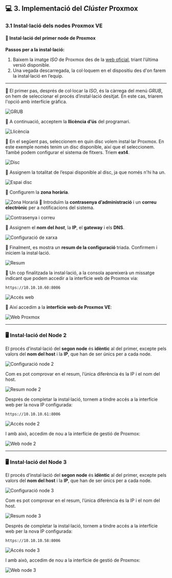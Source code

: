 ## 💻 3.  Implementació del *Clúster* Proxmox

### 3.1  Instal·lació dels nodes Proxmox VE

#### 🧱 Instal·lació del primer node de Proxmox

**Passos per a la instal·lació:**

1. Baixem la imatge *ISO* de Proxmox des de la [web oficial](https://proxmox.com/en/downloads), triant l’última versió disponible.
2. Una vegada descarregada, la col·loquem en el dispositiu des d'on farem la instal·lació en l’equip.

---

🔸 El primer pas, després de col·locar la *ISO*, és la càrrega del menú *GRUB*, on hem de seleccionar el procés d’instal·lació desitjat. En este cas, triarem l'opció amb interfície gràfica.

![GRUB](../../../img/image.png)

🔸 A continuació, acceptem la **llicència d’ús** del programari.

![Llicència](../../../img/image-1.png)

🔸 En el següent pas, seleccionem en quin disc volem instal·lar Proxmox. En este exemple només tenim un disc disponible, així que el seleccionem. També podem configurar el sistema de fitxers. Triem **ext4**.

![Disc](../../../img/image-2.png)

🔸 Assignem la totalitat de l’espai disponible al disc, ja que només n'hi ha un.

![Espai disc](../../../img/image-3.png)

🔸 Configurem la **zona horària**.

![Zona Horariá](../../../img/image-4.png)
🔸 Introduïm la **contrasenya d’administració** i un **correu electrònic** per a notificacions del sistema.

![Contrasenya i correu](../../../img/image-5.png)

🔸 Assignem el **nom del *host***, la **IP**, el **gateway** i els **DNS**.

![Configuració de xarxa](../../../img/image-6.png)

🔸 Finalment, es mostra un **resum de la configuració** triada. Confirmem i iniciem la instal·lació.

![Resum](../../../img/image-7.png)

🔸 Un cop finalitzada la instal·lació, a la consola apareixerà un missatge indicant que podem accedir a la interfície web de Proxmox via:

```
https://10.10.10.60:8006
```

![Accés web](../../../img/image-10.png)

🔸 Així accedim a la **interfície web de Proxmox VE**:

![Web Proxmox](../../../img/image-11.png)

---

### 🖥️ Instal·lació del Node 2

El procés d’instal·lació del **segon node** és **idèntic** al del primer, excepte pels valors del **nom del host** i la **IP**, que han de ser únics per a cada node.

![Configuració node 2](../../../img/image-8.png)

Com es pot comprovar en el resum, l’única diferència és la IP i el nom del host.

![Resum node 2](../../../img/image-9.png)

Després de completar la instal·lació, tornem a tindre accés a la interfície web per la nova IP configurada:

```
https://10.10.10.61:8006
```

![Accés node 2](../../../img/image-12.png)

I amb això, accedim de nou a la interfície de gestió de Proxmox:

![Web node 2](../../../img/image-13.png)

---

### 🖥️ Instal·lació del Node 3

El procés d’instal·lació del **segon node** és **idèntic** al del primer, excepte pels valors del **nom del host** i la **IP**, que han de ser únics per a cada node.

![Configuració node 3](../../../img/image-29.png)

Com es pot comprovar en el resum, l’única diferència és la IP i el nom del host.

![Resum node 3](../../../img/image-30.png)

Després de completar la instal·lació, tornem a tindre accés a la interfície web per la nova IP configurada:

```
https://10.10.10.58:8006
```

![Accés node 3](../../../img/image-31.png)

I amb això, accedim de nou a la interfície de gestió de Proxmox:

![Web node 3](../../../img/image-32.png)
